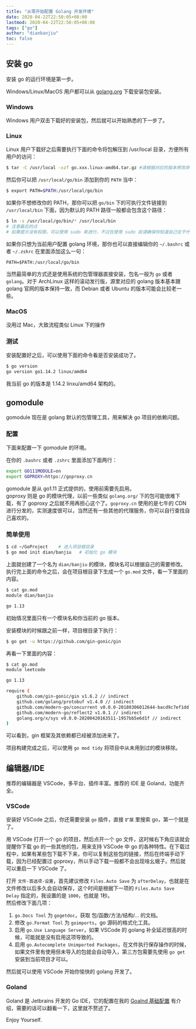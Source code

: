 ```yaml
---
title: "从零开始配置 Golang 开发环境"
date: 2020-04-22T22:50:05+08:00
lastmod: 2020-04-22T22:50:05+08:00
tags: ["go"]
author: "dianbanjiu"
toc: false
---
```


## 安装 go

安装 go 的运行环境是第一步。  

Windows/Linux/MacOS 用户都可以从 [golang.org](https://golang.org) 下载安装包安装。  

### Windows
Windows 用户双击下载好的安装包，然后就可以开始熟悉的下一步了。  

### Linux
Linux 用户下载好之后需要执行下面的命令将包解压到 /usr/local 目录，方便所有用户的访问：  
```bash
$ tar -C /usr/local -xzf go.xxx.linux-amd64.tar.gz #请根据对应的版本修改命令，切勿盲目复制执行任何命令
```

然后你可以把 `/usr/local/go/bin` 添加到你的 `PATH` 当中：  
```bash
$ export PATH=$PATH:/usr/local/go/bin
```

如果你不想修改你的 PATH，那你可以把 `go/bin` 下的可执行文件链接到 `/usr/local/bin` 下面，因为默认的 PATH 路径一般都会包含这个路径：  
```bash
$ ln -s /usr/local/go/bin/* /usr/local/bin
# 注意最后的点
# 如果提示没有权限，可以使用 sudo 来进行，不过在使用 sudo 前请确保你知道自己在干什么
```

如果你只想为当前用户配置 golang 环境，那你也可以直接编辑你的 `~/.bashrc` 或者 `~/.zshrc` 在里面添加这么一句：  

```
PATH=$PATH:/usr/local/go/bin
```

当然最简单的方式还是使用系统的包管理器直接安装，包名一般为 `go` 或者 `golang`。对于 ArchLinux 这样的滚动发行版，源里对应的 golang 版本基本跟 golang 官网的版本保持一致，而 Debian 或者 Ubuntu 的版本可能会比较老一些。  

### MacOS
没用过 Mac，大致流程类似 Linux 下的操作

### 测试
安装配置好之后，可以使用下面的命令看是否安装成功了。  
```bash
$ go version
go version go1.14.2 linux/amd64
```
我当前 go 的版本是 1.14.2 linxu/amd64 架构的。  

## gomodule
gomodule 现在是 golang 默认的包管理工具，用来解决 go 项目的依赖问题。  

### 配置
下面来配置一下 gomodule 的环境。  

在你的 `.bashrc` 或者 `.zshrc` 里面添加下面两行：  
```bash
export GO111MODULE=on
export GOPROXY=https://goproxy.cn
```

gomodule 是从 go1.11 正式提供的，使用前需要先启用。  
goproxy 则是 go 的模块代理，以前一些类似 `golang.org/` 下的包可能很难下载，有了 goproxy 之后就不用再担心这个了。`goproxy.cn` 使用的是七牛的 CDN 进行分发的，实测速度很可以，当然还有一些其他的代理服务，你可以自行查找自己喜欢的。  

### 简单使用
```bash
$ cd ~/GoProject    # 进入项目根目录
$ go mod init dian/banjiu   # 初始化 go 模块
```

上面就创建了一个名为 `dian/banjiu` 的模块，模块名可以根据自己的需要修改。  
执行完上面的命令之后，会在项目根目录下生成一个 `go.mod` 文件，看一下里面的内容。  
```bash
$ cat go.mod
module dian/banjiu

go 1.13
```

初始情况里面只有一个模块名和你当前的 go 版本。  

安装模块的时候跟之前一样，项目根目录下执行：  
```bash
$ go get -u https://github.com/gin-gonic/gin
```

再看一下里面的内容：  
```bash
$ cat go.mod
module leetcode

go 1.13

require (
	github.com/gin-gonic/gin v1.6.2 // indirect
	github.com/golang/protobuf v1.4.0 // indirect
	github.com/modern-go/concurrent v0.0.0-20180306012644-bacd9c7ef1dd // indirect
	github.com/modern-go/reflect2 v1.0.1 // indirect
	golang.org/x/sys v0.0.0-20200420163511-1957bb5e6d1f // indirect
)
```

可以看到，gin 框架及其依赖都已经被添加进来了。

项目构建完成之后，可以使用 `go mod tidy` 将项目中从未用到过的模块移除。  

## 编辑器/IDE

推荐的编辑器是 VSCode，多平台、插件丰富。推荐的 IDE 是 Goland，功能齐全。  

### VSCode
安装好 VSCode 之后，你还需要安装 `go` 插件，直接 `扩展` 里搜索 go，第一个就是了。  

用 VSCode 打开一个 go 的项目，然后点开一个 go 文件，这时候右下角应该就会提醒你下载 go 的一些其他的包，用来支持 VSCode 中 go 的各种特性。在下载过程中，如果有某些包下载不下来，你可以复制这些包的链接，然后在终端手动下载，因为已经配置过 goproxy，所以手动下载一般都不会出现啥幺蛾子。然后就可以重启一下 VSCode 了。  

打开 `文件-首选项-设置`，首先建议修改 `Files.Auto Save` 为 `afterDelay`，也就是在文件修改以后多久会自动保存，这个时间是根据下一项的 `Files.Auto Save Delay` 指定的，我设置的是 `1000`，也就是 1秒。  
然后修改下面几项：  
1. `go.Docs Tool` 为 `gogetdoc`，获取 包/函数/方法/结构/... 的文档。  
2. 修改 `go.Format Tool` 为 `goimports`，go 源码的格式化工具。  
3. 启用 `go.Use Language Server`，如果 VSCode 的 golang 补全延迟很高的时候，可能就是没有启用这项导致的。  
4. 启用 `go.Autocomplete Unimported Packages`，在文件执行保存操作的时候，如果文件里有使用但未导入的包就会自动导入，第三方包需要先使用 `go get` 安装到当前项目才可以。  

然后就可以使用 VSCode 开始你愉快的 golang 开发了。  

### Goland
Goland 是 Jetbrains 开发的 Go IDE，它的配置在我的 [Goalnd 基础配置](https://www.dianbanjiu.com/post/goalnd-%E5%9F%BA%E7%A1%80%E9%85%8D%E7%BD%AE/) 有介绍，需要的话可以翻看一下，这里就不赘述了。  

Enjoy Yourself.  